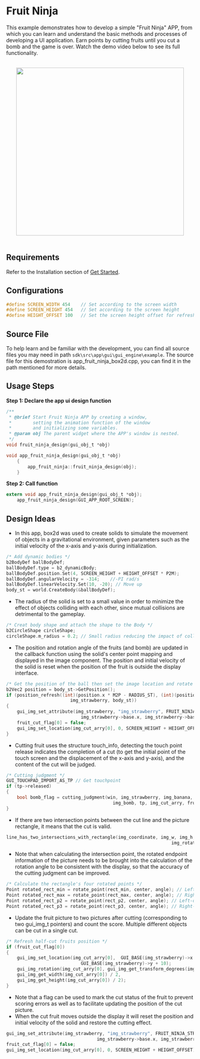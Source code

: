 # Fruit Ninja

This example demonstrates how to develop a simple "Fruit Ninja" APP, from which you can learn and understand the basic methods and processes of developing a UI application. Earn points by cutting fruits until you cut a bomb and the game is over. Watch the demo video below to see its full functionality.

<br>
<div style="text-align: center"><img src="https://foruda.gitee.com/images/1723621216978994553/76b62adc_10737458.gif" width = "450" /></div>
<br>

## Requirements
Refer to the Installation section of [Get Started](../../get-started/index.md).

## Configurations
```c
#define SCREEN_WIDTH 454    // Set according to the screen width
#define SCREEN_HEIGHT 454   // Set according to the screen height
#define HEIGHT_OFFSET 100   // Set the screen height offset for refreshing fruit from the bottom of the screen
```

## Source File
To help learn and be familiar with the development, you can find all source files you may need in path `sdk\src\app\gui\gui_engine\example`. The source file for this demostration is app_fruit_ninja_box2d.cpp, you can find it in the path mentioned for more details.

## Usage Steps

__Step 1:  Declare the app ui design function__
```c
/** 
 * @brief Start Fruit Ninja APP by creating a window,
 *        setting the animation function of the window 
 *        and initializing some variables.
 * @param obj The parent widget where the APP's window is nested.
 */
void fruit_ninja_design(gui_obj_t *obj)

void app_fruit_ninja_design(gui_obj_t *obj)
    {
        app_fruit_ninja::fruit_ninja_design(obj);
    }
```

__Step 2:  Call function__
```c
extern void app_fruit_ninja_design(gui_obj_t *obj);
    app_fruit_ninja_design(GUI_APP_ROOT_SCREEN);
```	

## Design Ideas
* In this app, box2d was used to create solids to simulate the movement of objects in a gravitational environment, given parameters such as the initial velocity of the x-axis and y-axis during initialization.
```c
/* Add dynamic bodies */
b2BodyDef ballBodyDef;
ballBodyDef.type = b2_dynamicBody;
ballBodyDef.position.Set(4, SCREEN_HEIGHT + HEIGHT_OFFSET * P2M);
ballBodyDef.angularVelocity = -314;    //-PI rad/s
ballBodyDef.linearVelocity.Set(10, -20); // Move up
body_st = world.CreateBody(&ballBodyDef);
```	
* The radius of the solid is set to a small value in order to minimize the effect of objects colliding with each other, since mutual collisions are detrimental to the gameplay. 
```c
/* Creat body shape and attach the shape to the Body */
b2CircleShape circleShape;
circleShape.m_radius = 0.2; // Small radius reducing the impact of collisions
```
* The position and rotation angle of the fruits (and bomb) are updated in the callback function using the solid's center point mapping and displayed in the image component. The position and initial velocity of the solid is reset when the position of the fruit is outside the display interface.
```c
/* Get the position of the ball then set the image location and rotate it on the GUI */
b2Vec2 position = body_st->GetPosition();
if (position_refresh((int)(position.x * M2P - RADIUS_ST), (int)(position.y * M2P - RADIUS_ST),
                        img_strawberry, body_st))
{
    gui_img_set_attribute(img_strawberry, "img_strawberry", FRUIT_NINJA_STRAWBERRY_BIN,
                            img_strawberry->base.x, img_strawberry->base.y);
    fruit_cut_flag[0] = false;
    gui_img_set_location(img_cut_arry[0], 0, SCREEN_HEIGHT + HEIGHT_OFFSET);
}
```
* Cutting fruit uses the structure touch_info, detecting the touch point release indicates the completion of a cut (to get the initial point of the touch screen and the displacement of the x-axis and y-axis), and the content of the cut will be judged. 
```c
/* Cutting judgment */
GUI_TOUCHPAD_IMPORT_AS_TP // Get touchpoint
if (tp->released)
{
    bool bomb_flag = cutting_judgment(win, img_strawberry, img_banana, img_peach, img_watermelon,
                                        img_bomb, tp, img_cut_arry, fruit_cut_flag);
}
```
* If there are two intersection points between the cut line and the picture rectangle, it means that the cut is valid. 
```c
line_has_two_intersections_with_rectangle(img_coordinate, img_w, img_h, tp_start, tp_end,
                                                              img_rotate_angle);
```
* Note that when calculating the intersection point, the rotated endpoint information of the picture needs to be brought into the calculation of the rotation angle to be consistent with the display, so that the accuracy of the cutting judgment can be improved. 
```c
/* Calculate the rectangle's four rotated points */
Point rotated_rect_min = rotate_point(rect_min, center, angle); // Left-up
Point rotated_rect_max = rotate_point(rect_max, center, angle); // Right-down
Point rotated_rect_p2 = rotate_point(rect_p2, center, angle); // Left-down
Point rotated_rect_p3 = rotate_point(rect_p3, center, angle); // Right-top
```
* Update the fruit picture to two pictures after cutting (corresponding to two gui_img_t pointers) and count the score. Multiple different objects can be cut in a single cut. 
```c
/* Refresh half-cut fruits position */
if (fruit_cut_flag[0])
{
    gui_img_set_location(img_cut_arry[0],  GUI_BASE(img_strawberry)->x + 10,
                            GUI_BASE(img_strawberry)->y + 10);
    gui_img_rotation(img_cut_arry[0], gui_img_get_transform_degrees(img_strawberry),
    gui_img_get_width(img_cut_arry[0]) / 2,
    gui_img_get_height(img_cut_arry[0]) / 2);
}
```
* Note that a flag can be used to mark the cut status of the fruit to prevent scoring errors as well as to facilitate updating the position of the cut picture. 
* When the cut fruit moves outside the display it will reset the position and initial velocity of the solid and restore the cutting effect.
```c
gui_img_set_attribute(img_strawberry, "img_strawberry", FRUIT_NINJA_STRAWBERRY_BIN,
                                  img_strawberry->base.x, img_strawberry->base.y);
fruit_cut_flag[0] = false;
gui_img_set_location(img_cut_arry[0], 0, SCREEN_HEIGHT + HEIGHT_OFFSET);
```


